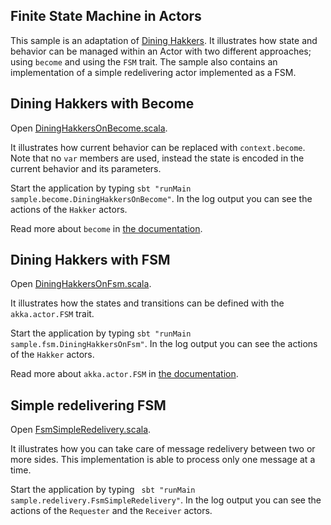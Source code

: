 ## Finite State Machine in Actors

This sample is an adaptation of [Dining Hakkers](http://www.dalnefre.com/wp/2010/08/dining-philosophers-in-humus/). It illustrates how state and behavior can be managed within an Actor with two different approaches; using `become` and using the `FSM` trait. The sample also contains an implementation of a simple redelivering actor implemented as a FSM.

## Dining Hakkers with Become

Open [DiningHakkersOnBecome.scala](src/main/scala/sample/become/DiningHakkersOnBecome.scala).

It illustrates how current behavior can be replaced with `context.become`. Note that no `var` members are used, instead the state is encoded in the current behavior and its parameters.

Start the application by typing `sbt "runMain sample.become.DiningHakkersOnBecome"`. In the log output you can see the actions of the `Hakker` actors.

Read more about `become` in [the documentation](http://doc.akka.io/docs/akka/2.5-M2/scala/actors.html#Become_Unbecome).

## Dining Hakkers with FSM

Open [DiningHakkersOnFsm.scala](src/main/scala/sample/fsm/DiningHakkersOnFsm.scala).

It illustrates how the states and transitions can be defined with the `akka.actor.FSM` trait.

Start the application by typing `sbt "runMain sample.fsm.DiningHakkersOnFsm"`. In the log output you can see the actions of the `Hakker` actors.

Read more about `akka.actor.FSM` in [the documentation](http://doc.akka.io/docs/akka/2.5-M2/scala/fsm.html).

## Simple redelivering FSM

Open [FsmSimpleRedelivery.scala](src/main/scala/sample/redelivery/FsmSimpleRedelivery.scala).

It illustrates how you can take care of message redelivery between two or more sides. This implementation is able to process only one message at a time.

Start the application by typing ` sbt "runMain sample.redelivery.FsmSimpleRedelivery"`. In the log output you can see the actions of the `Requester` and the `Receiver` actors.
